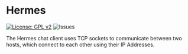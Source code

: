 # Hermes
[![License: GPL v2](https://img.shields.io/badge/License-GPL%20v2-blue.svg)](https://www.gnu.org/licenses/old-licenses/gpl-2.0.en.html)
![Issues](https://img.shields.io/github/issues/PinkiePie1189/hermes)

The Hermes chat client uses TCP sockets to communicate between two hosts, which connect to each other using their IP Addresses.
